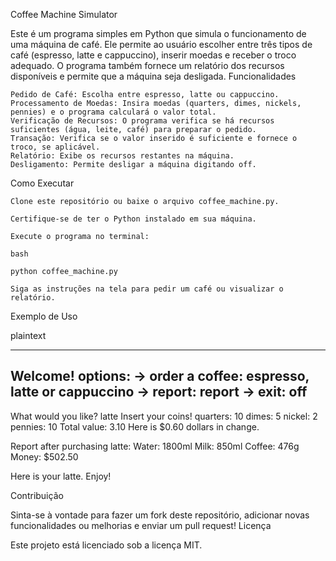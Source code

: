 Coffee Machine Simulator

Este é um programa simples em Python que simula o funcionamento de uma máquina de café. Ele permite ao usuário escolher entre três tipos de café (espresso, latte e cappuccino), inserir moedas e receber o troco adequado. O programa também fornece um relatório dos recursos disponíveis e permite que a máquina seja desligada.
Funcionalidades

    Pedido de Café: Escolha entre espresso, latte ou cappuccino.
    Processamento de Moedas: Insira moedas (quarters, dimes, nickels, pennies) e o programa calculará o valor total.
    Verificação de Recursos: O programa verifica se há recursos suficientes (água, leite, café) para preparar o pedido.
    Transação: Verifica se o valor inserido é suficiente e fornece o troco, se aplicável.
    Relatório: Exibe os recursos restantes na máquina.
    Desligamento: Permite desligar a máquina digitando off.

Como Executar

    Clone este repositório ou baixe o arquivo coffee_machine.py.

    Certifique-se de ter o Python instalado em sua máquina.

    Execute o programa no terminal:

    bash

    python coffee_machine.py

    Siga as instruções na tela para pedir um café ou visualizar o relatório.

Exemplo de Uso

plaintext

--------------------------------------
Welcome!
options: 
-> order a coffee: espresso, latte or cappuccino
-> report: report
-> exit: off
--------------------------------------
What would you like? latte
Insert your coins!
quarters: 10
dimes: 5
nickel: 2
pennies: 10
Total value: 3.10
Here is $0.60 dollars in change.

Report after purchasing latte:
Water: 1800ml
Milk: 850ml
Coffee: 476g
Money: $502.50

Here is your latte. Enjoy!

Contribuição

Sinta-se à vontade para fazer um fork deste repositório, adicionar novas funcionalidades ou melhorias e enviar um pull request!
Licença

Este projeto está licenciado sob a licença MIT.
